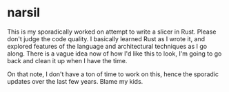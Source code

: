 # narsil
This is my sporadically worked on attempt to write a slicer in Rust. 
Please don't judge the code quality. I basically learned Rust as I wrote it, and explored features of the language and architectural techniques as I go along. There is a vague idea now of how I'd like this to look, I'm going to go back and clean it up when I have the time.

On that note, I don't have a ton of time to work on this, hence the sporadic updates over the last few years. Blame my kids.
